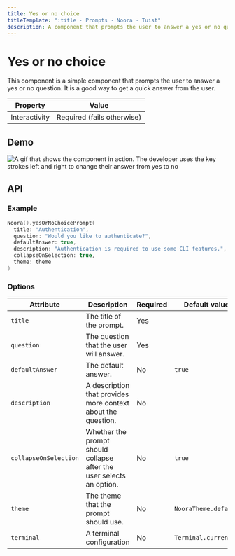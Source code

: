 ```yaml
---
title: Yes or no choice
titleTemplate: ":title · Prompts · Noora · Tuist"
description: A component that prompts the user to answer a yes or no question.
---
```


# Yes or no choice

This component is a simple component that prompts the user to answer a yes or no question. It is a good way to get a quick answer from the user.

| Property | Value |
| --- | --- |
| Interactivity | Required (fails otherwise) |

## Demo

![A gif that shows the component in action. The developer uses the key strokes left and right to change their answer from yes to no](/components/prompts/yes-or-no-choice.gif)

## API

### Example

```swift
Noora().yesOrNoChoicePrompt(
  title: "Authentication",
  question: "Would you like to authenticate?",
  defaultAnswer: true,
  description: "Authentication is required to use some CLI features.",
  collapseOnSelection: true,
  theme: theme
)
```

### Options

| Attribute | Description | Required | Default value |
| --- | --- | --- | --- |
| `title` | The title of the prompt. | Yes | |
| `question` | The question that the user will answer. | Yes | |
| `defaultAnswer` | The default answer. | No | `true` |
| `description` | A description that provides more context about the question. | No | |
| `collapseOnSelection` | Whether the prompt should collapse after the user selects an option. | No | `true` |
| `theme` | The theme that the prompt should use. | No | `NooraTheme.default` |
| `terminal` | A terminal configuration | No | `Terminal.current` |
